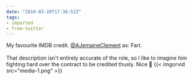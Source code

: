 ```yaml
---
date: "2019-03-20T17:36:52Z"
tags:
- imported
- from-twitter
---
```

My favourite IMDB credit. [@AJemaineClement](/twitter/#/AJemaineClement) as: Fart.\
\
That description isn't entirely accurate of the role, so I like to imagine him fighting hard over the contract to be credited thusly. Nice 💪 {{< imgorvid src="media-1.png" >}}
